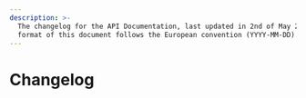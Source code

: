 ```yaml
---
description: >-
  The changelog for the API Documentation, last updated in 2nd of May 2021, date
  format of this document follows the European convention (YYYY-MM-DD).
---
```


# Changelog

